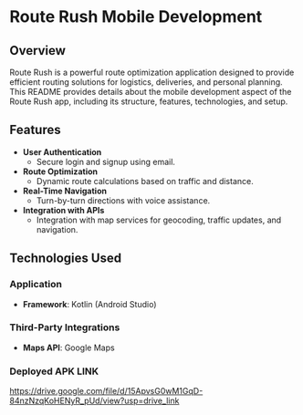 # Route Rush Mobile Development

## Overview
Route Rush is a powerful route optimization application designed to provide efficient routing solutions for logistics, deliveries, and personal planning. This README provides details about the mobile development aspect of the Route Rush app, including its structure, features, technologies, and setup.

## Features
- **User Authentication**
  - Secure login and signup using email.
- **Route Optimization**
  - Dynamic route calculations based on traffic and distance.
- **Real-Time Navigation**
  - Turn-by-turn directions with voice assistance.
- **Integration with APIs**
  - Integration with map services for geocoding, traffic updates, and navigation.

## Technologies Used
### Application
- **Framework**: Kotlin (Android Studio)
### Third-Party Integrations
- **Maps API**: Google Maps

### Deployed APK LINK
https://drive.google.com/file/d/15ApvsG0wM1GqD-84nzNzqKoHENyR_pUd/view?usp=drive_link

